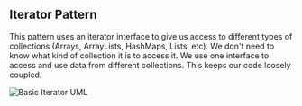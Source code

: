 ## Iterator Pattern

This pattern uses an iterator interface to give us access to different types of collections (Arrays, 
ArrayLists, HashMaps, Lists, etc).  We don't need to know what kind of collection it is to access it.
We use one interface to access and use data from different collections.  This keeps our code loosely coupled.

![Basic Iterator UML](https://user-images.githubusercontent.com/22779199/37984281-df1f8f56-31c3-11e8-8575-4171a32960c7.png)

